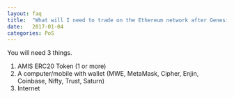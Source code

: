 ```yaml
---
layout: faq
title:  "What will I need to trade on the Ethereum network after Genesis Block?"
date:   2017-01-04
categories: PoS
---
```

You will need 3 things. 

1. AMIS ERC20 Token (1 or more)
2. A computer/mobile with wallet (MWE, MetaMask, Cipher, Enjin, Coinbase, Nifty, Trust, Saturn)
3. Internet


